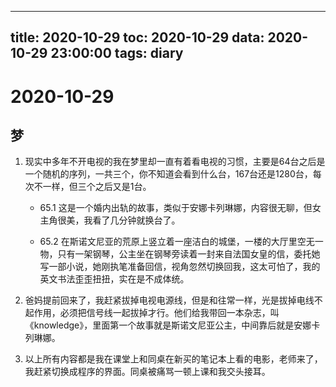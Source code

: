 
---
title: 2020-10-29
toc: 2020-10-29
data: 2020-10-29 23:00:00
tags: diary
---


# 2020-10-29

## 梦



1. 现实中多年不开电视的我在梦里却一直有着看电视的习惯，主要是64台之后是一个随机的序列，一共三个，你不知道会看到什么台，167台还是1280台，每次不一样，但三个之后又是1台。

   - 65.1 这是一个婚内出轨的故事，类似于安娜卡列琳娜，内容很无聊，但女主角很美，我看了几分钟就换台了。

   - 65.2 在斯诺文尼亚的荒原上竖立着一座洁白的城堡，一楼的大厅里空无一物，只有一架钢琴，公主坐在钢琴旁读着一封来自法国女皇的信，委托她写一部小说，她刚执笔准备回信，视角忽然切换回我，这太可怕了，我的英文书法歪歪扭扭，实在是不成体统。
0. 爸妈提前回来了，我赶紧拔掉电视电源线，但是和往常一样，光是拔掉电线不起作用，必须把信号线一起拔掉才行。他们给我带回一本杂志，叫《knowledge》，里面第一个故事就是斯诺文尼亚公主，中间靠后就是安娜卡列琳娜。
1. 以上所有内容都是我在课堂上和同桌在新买的笔记本上看的电影，老师来了，我赶紧切换成程序的界面。同桌被痛骂一顿上课和我交头接耳。

